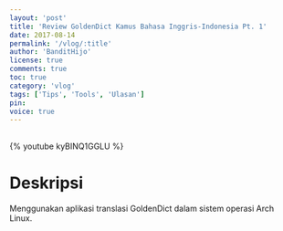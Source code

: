 ```yaml
---
layout: 'post'
title: 'Review GoldenDict Kamus Bahasa Inggris-Indonesia Pt. 1'
date: 2017-08-14
permalink: '/vlog/:title'
author: 'BanditHijo'
license: true
comments: true
toc: true
category: 'vlog'
tags: ['Tips', 'Tools', 'Ulasan']
pin:
voice: true
---
```


<div style="margin-top:30px;"></div>

{% youtube kyBINQ1GGLU %}

# Deskripsi

Menggunakan aplikasi translasi GoldenDict dalam sistem operasi Arch Linux.
